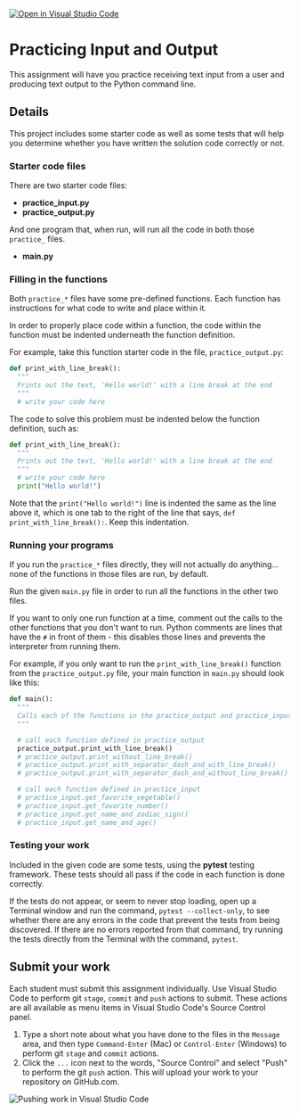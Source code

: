[![Open in Visual Studio Code](https://classroom.github.com/assets/open-in-vscode-718a45dd9cf7e7f842a935f5ebbe5719a5e09af4491e668f4dbf3b35d5cca122.svg)](https://classroom.github.com/online_ide?assignment_repo_id=15158025&assignment_repo_type=AssignmentRepo)
# Practicing Input and Output

This assignment will have you practice receiving text input from a user and producing text output to the Python command line.

## Details

This project includes some starter code as well as some tests that will help you determine whether you have written the solution code correctly or not.

### Starter code files

There are two starter code files:

- **practice_input.py**
- **practice_output.py**

And one program that, when run, will run all the code in both those `practice_` files.

- **main.py**

### Filling in the functions

Both `practice_*` files have some pre-defined functions. Each function has instructions for what code to write and place within it.

In order to properly place code within a function, the code within the function must be indented underneath the function definition.

For example, take this function starter code in the file, `practice_output.py`:

```python
def print_with_line_break():
  """
  Prints out the text, 'Hello world!' with a line break at the end
  """
  # write your code here
```

The code to solve this problem must be indented below the function definition, such as:

```python
def print_with_line_break():
  """
  Prints out the text, 'Hello world!' with a line break at the end
  """
  # write your code here
  print("Hello world!")
```

Note that the `print("Hello world!")` line is indented the same as the line above it, which is one tab to the right of the line that says, `def print_with_line_break():`. Keep this indentation.

### Running your programs

If you run the `practice_*` files directly, they will not actually do anything... none of the functions in those files are run, by default.

Run the given `main.py` file in order to run all the functions in the other two files.

If you want to only one run function at a time, comment out the calls to the other functions that you don't want to run. Python comments are lines that have the `#` in front of them - this disables those lines and prevents the interpreter from running them.

For example, if you only want to run the `print_with_line_break()` function from the `practice_output.py` file, your main function in `main.py` should look like this:

```python
def main():
  """
  Calls each of the functions in the practice_output and practice_input files
  """

  # call each function defined in practice_output
  practice_output.print_with_line_break()
  # practice_output.print_without_line_break()
  # practice_output.print_with_separator_dash_and_with_line_break()
  # practice_output.print_with_separator_dash_and_without_line_break()

  # call each function defined in practice_input
  # practice_input.get_favorite_vegetable()
  # practice_input.get_favorite_number()
  # practice_input.get_name_and_zodiac_sign()
  # practice_input.get_name_and_age()
```

### Testing your work

Included in the given code are some tests, using the **pytest** testing framework. These tests should all pass if the code in each function is done correctly.

If the tests do not appear, or seem to never stop loading, open up a Terminal window and run the command, `pytest --collect-only`, to see whether there are any errors in the code that prevent the tests from being discovered. If there are no errors reported from that command, try running the tests directly from the Terminal with the command, `pytest`.

## Submit your work

Each student must submit this assignment individually. Use Visual Studio Code to perform git `stage`, `commit` and `push` actions to submit. These actions are all available as menu items in Visual Studio Code's Source Control panel.

1. Type a short note about what you have done to the files in the `Message` area, and then type `Command-Enter` (Mac) or `Control-Enter` (Windows) to perform git `stage` and `commit` actions.
1. Click the `...` icon next to the words, "Source Control" and select "Push" to perform the git `push` action. This will upload your work to your repository on GitHub.com.

![Pushing work in Visual Studio Code](./images/vscode_stage_commit_push.png)
